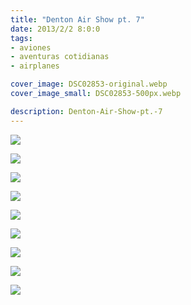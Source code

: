 ```yaml
---
title: "Denton Air Show pt. 7"
date: 2013/2/2 8:0:0
tags: 
- aviones
- aventuras cotidianas
- airplanes

cover_image: DSC02853-original.webp
cover_image_small: DSC02853-500px.webp

description: Denton-Air-Show-pt.-7
---
```



[![](DSC02853-800px.webp)](DSC02853-original.webp)

  

[![](DSC02882-800px.webp)](DSC02882-original.webp)

  

[![](DSC02887-800px.webp)](DSC02887-original.webp)

  

[![](DSC02890-800px.webp)](DSC02890-original.webp)

  

[![](DSC02913-800px.webp)](DSC02913-original.webp)

  

[![](DSC02920-800px.webp)](DSC02920-original.webp)

  

[![](DSC02930-800px.webp)](DSC02930-original.webp)

  

[![](DSC02941-800px.webp)](DSC02941-original.webp)

  

[![](DSC02956-800px.webp)](DSC02956-original.webp)
